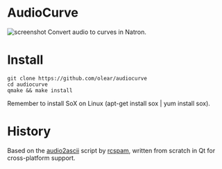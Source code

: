 # AudioCurve
![screenshot](https://cloud.githubusercontent.com/assets/7461595/8578640/1ba82028-25b0-11e5-93ad-dd8abd672e9e.png)
Convert audio to curves in Natron.

# Install

```
git clone https://github.com/olear/audiocurve
cd audiocurve
qmake && make install
```

Remember to install SoX on Linux (apt-get install sox | yum install sox).

# History

Based on the [audio2ascii](https://github.com/rcspam/audio2ascii) script by [rcspam](https://github.com/rcspam), written from scratch in Qt for cross-platform support.
